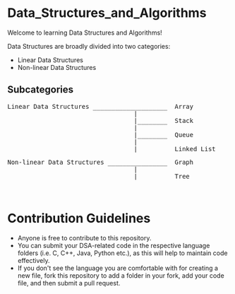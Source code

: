 # Data_Structures_and_Algorithms<br>

Welcome to learning Data Structures and Algorithms!<br>

Data Structures are broadly divided into two categories: <br>
* Linear Data Structures
* Non-linear Data Structures<br>

## Subcategories
<pre>Linear Data Structures ____________________  Array
                                  |
                                  |________  Stack
                                  |
                                  |________  Queue
                                  |
                                  |________  Linked List</pre>
                            
<pre>Non-linear Data Structures ________________  Graph
                                  |
                                  |________  Tree</pre><br>
                                  
# Contribution Guidelines<br>

* Anyone is free to contribute to this repository.<br>
* You can submit your DSA-related code in the respective language folders (i.e. C, C++, Java, Python etc.),
as this will help to maintain code effectively.<br>
* If you don't see the language you are comfortable with for creating a new file, fork this repository to add a folder in your fork, add
your code file, and then submit a pull request.
